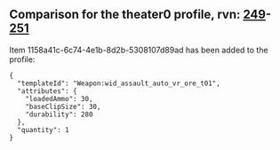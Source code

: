 ## Comparison for the theater0 profile, rvn: [249](https://github.com/PRO100KatYT/FortniteProfileRevisions/tree/main/profiles/theater0/249%20theater0.json)-[251](https://github.com/PRO100KatYT/FortniteProfileRevisions/tree/main/profiles/theater0/251%20theater0.json)

Item 1158a41c-6c74-4e1b-8d2b-5308107d89ad has been added to the profile:

```
{
  "templateId": "Weapon:wid_assault_auto_vr_ore_t01",
  "attributes": {
    "loadedAmmo": 30,
    "baseClipSize": 30,
    "durability": 280
  },
  "quantity": 1
}
```

<br><br>
